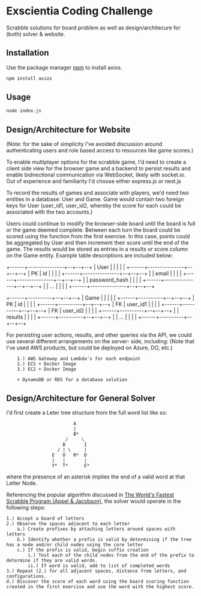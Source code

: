 # Exscientia Coding Challenge

Scrabble solutions for board problem as well as design/architecure for (both) solver & website.

## Installation

Use the package manager [npm](https://npm.com) to install axios.

```bash
npm install axios
```

## Usage

```bash
node index.js
```

## Design/Architecture for Website

(Note: for the sake of simplicity I've avoided discussion around authenticating users and role based access to resources like game scores.)

To enable multiplayer options for the scrabble game, I'd need to create a client side view for the browser game and a backend to persist results and enable bidirectional communication
via WebSocket, likely with socket.io. Out of experience and familiarity I'd choose either express.js or nest.js

To record the results of games and associate with players, we'd need two entities in a database: User and Game. Game would contain two foreign keys for User (user_id1, user_id2, whereby the score for each could be associated with the two accounts.)

Users could continue to modify the browser-side board until the board is full or the game deemed complete. Between each turn the board could be scored using the function from the first exercise. In this case, points could be aggregated by User and then increment their score until the end of the game. The results would be stored as entries in a
results or score column on the Game entity. Example table descriptions are included below:

+------+---------------+--+--+--+
| User |               |  |  |  |
+------+---------------+--+--+--+
| PK   | id            |  |  |  |
+------+---------------+--+--+--+
|      | email         |  |  |  |
+------+---------------+--+--+--+
|      | password_hash |  |  |  |
+------+---------------+--+--+--+
|      | ...           |  |  |  |
+------+---------------+--+--+--+

+------+----------+--+--+--+
| Game |          |  |  |  |
+------+----------+--+--+--+
| PK   | id       |  |  |  |
+------+----------+--+--+--+
| FK   | user_id1 |  |  |  |
+------+----------+--+--+--+
| FK   | user_id2 |  |  |  |
+------+----------+--+--+--+
|      | results  |  |  |  |
+------+----------+--+--+--+
|      | ...      |  |  |  |
+------+----------+--+--+--+

For persisting user actions, results, and other queries via the API, we could use several different arrangements on the server-
side, including: (Note that I've used AWS products, but could be deployed on Azure, DO, etc.)

        1.) AWS Gateway and Lambda's for each endpoint
        2.) ECS + Docker Image
        3.) EC2 + Docker Image

        + DynamoDB or RDS for a database solution

## Design/Architecture for General Solver

I'd first create a Leter tree structure from the full word list like so:

                             A
                             |
                             B*
                          /     \
                         B       I
                       / | \     |
                     E   O   R*  D
                     |   |       |
                     Y*  T*      E*

where the presence of an asterisk implies the end of a valid word at that Letter Node.

Referencing the popular algorithm discussed in [The World's Fastest Scrabble Program (Appel & Jacobson)](http://www.cs.cmu.edu/afs/cs/academic/class/15451-s06/www/lectures/scrabble.pdf), the solver would operate in the following steps:

    1.) Accept a board of letters
    2.) Observe the spaces adjacent to each letter
        a.) Create prefixes by attaching letters around spaces with letters
        b.) Identify whether a prefix is valid by determining if the tree has a node and/or child nodes using the core letter
        c.) If the prefix is valid, begin suffix creation
            i.) Test each of the child nodes from the end of the prefix to determine if they are valid words.
            ii.) If word is valid, add to list of completed words
    3.) Repeat (2.) for all adjacent spaces, distance from letters, and configurations.
    d.) Discover the score of each word using the board scoring function created in the first exercise and use the word with the highest score.
